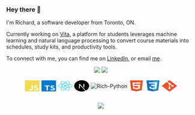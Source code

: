 ### Hey there 👋

I'm Richard, a software developer from Toronto, ON.

Currently working on [Vita](https://vitalearning.ca), a platform for students leverages machine learning and natural language processing to convert course materials into schedules, study kits, and productivity tools.

To connect with me, you can find me on [LinkedIn](https://linkedin.com/in/richardantao), or email [me](mailto:richardmantao@gmail.com).

 <div style="text-align:center; ">
 <div>
   <img height="180em" src="https://github-readme-stats.vercel.app/api?username=richardantao&show_icons=true&theme=algolia&include_all_commits=true&count_private=true"/>
   <img height="180em" src="https://github-readme-stats.vercel.app/api/top-langs/?username=richardantao&layout=compact&langs_count=7&theme=algolia"/>
 </div>
 <div style="display: inline_block"><br>
   <img align="center" alt="Rich-Js" height="30" width="40" src="https://raw.githubusercontent.com/devicons/devicon/master/icons/javascript/javascript-plain.svg">
   <img align="center" alt="Rich-Ts" height="30" width="40" src="https://raw.githubusercontent.com/devicons/devicon/master/icons/typescript/typescript-plain.svg">
   <img align="center" alt="Rich-React" height="30" width="40" src="https://raw.githubusercontent.com/devicons/devicon/master/icons/react/react-original.svg">
   <img align="center" alt="Rich-Next" height="30" width="40" src="https://raw.githubusercontent.com/devicons/devicon/master/icons/nextjs/nextjs-original.svg">
   <img align="center" alt="Rich-Python" height="30" width="40" src="https://raw.githubusercontent.com/devicons/devicon/master/icons/nextjs/python-plain.svg">
   <img align="center" alt="Rich-HTML" height="30" width="40" src="https://raw.githubusercontent.com/devicons/devicon/master/icons/html5/html5-original.svg">
   <img align="center" alt="Rich-CSS" height="30" width="40" src="https://raw.githubusercontent.com/devicons/devicon/master/icons/css3/css3-original.svg">
   <img align="center" alt="Rich-Git" height="30" width="40" src="https://raw.githubusercontent.com/devicons/devicon/master/icons/git/git-original.svg">
 </div>   
 
  ##
 
 <div>
 <a href="https://www.linkedin.com/in/richardantao/" target="_blank"><img src="https://img.shields.io/badge/-LinkedIn-%230077B5?style=for-the-badge&logo=linkedin&logoColor=white" target="_blank"></a>
  </div>
